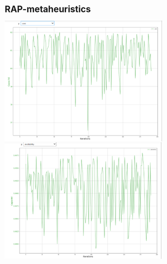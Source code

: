 # RAP-metaheuristics
![This is an image](demo/plot_cost.png)
![This is an image](demo/plot_avail.png)

